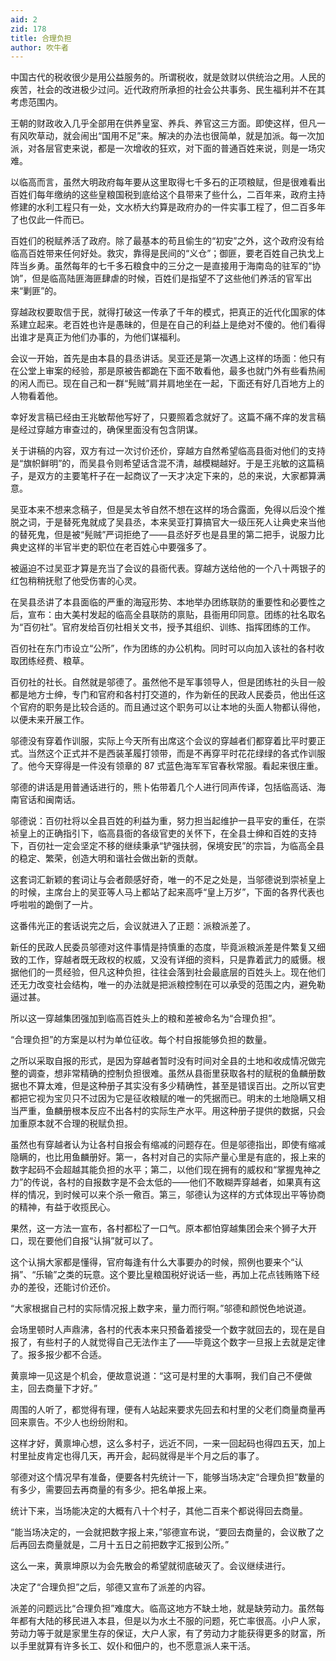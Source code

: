 ```yaml
---
aid: 2
zid: 178
title: 合理负担
author: 吹牛者
---
```


中国古代的税收很少是用公益服务的。所谓税收，就是敛财以供统治之用。人民的疾苦，社会的改进极少过问。近代政府所承担的社会公共事务、民生福利并不在其考虑范围内。

王朝的财政收入几乎全部用在供养皇室、养兵、养官这三方面。即使这样，但凡一有风吹草动，就会闹出“国用不足”来。解决的办法也很简单，就是加派。每一次加派，对各层官吏来说，都是一次增收的狂欢，对下面的普通百姓来说，则是一场灾难。

以临高而言，虽然大明政府每年要从这里取得七千多石的正项粮赋，但是很难看出百姓们每年缴纳的这些皇粮国税到底给这个县带来了些什么，二百年来，政府主持修建的水利工程只有一处，文水桥大约算是政府办的一件实事工程了，但二百多年了也仅此一件而已。

百姓们的税赋养活了政府。除了最基本的苟且偷生的“初安”之外，这个政府没有给临高百姓带来任何好处。救灾，靠得是民间的“义仓”；御匪，要老百姓自己执戈上阵当乡勇。虽然每年的七千多石粮食中的三分之一是直接用于海南岛的驻军的“协饷”，但是临高陆匪海匪肆虐的时候，百姓们是指望不了这些他们养活的官军出来“剿匪”的。

穿越政权要取信于民，就得打破这一传承了千年的模式，把真正的近代化国家的体系建立起来。老百姓也许是愚昧的，但是在自己的利益上是绝对不傻的。他们看得出谁才是真正为他们办事的，为他们谋福利。

会议一开始，首先是由本县的县丞讲话。吴亚还是第一次遇上这样的场面：他只有在公堂上审案的经验，那是原被告都跪在下面不敢看他，最多也就门外有些看热闹的闲人而已。现在自己和一群“髡贼”肩并肩地坐在一起，下面还有好几百地方上的人物看着他。

幸好发言稿已经由王兆敏帮他写好了，只要照着念就好了。这篇不痛不痒的发言稿是经过穿越方审查过的，确保里面没有包含阴谋。

关于讲稿的内容，双方有过一次讨价还价，穿越方自然希望临高县衙对他们的支持是“旗帜鲜明”的，而吴县令则希望话含混不清，越模糊越好。于是王兆敏的这篇稿子，是双方的主要笔杆子在一起商议了一天才决定下来的，总的来说，大家都算满意。

吴亚本来不想来念稿子，但是吴太爷自然不想在这样的场合露面，免得以后没个推脱之词，于是替死鬼就成了吴县丞，本来吴亚打算搞官大一级压死人让典史来当他的替死鬼，但是被“髡贼”严词拒绝了——县丞好歹也是县里的第二把手，说服力比典史这样的半官半吏的职位在老百姓心中要强多了。

被逼迫不过吴亚才算是充当了会议的县衙代表。穿越方送给他的一个八十两银子的红包稍稍抚慰了他受伤害的心灵。

在吴县丞讲了本县面临的严重的海寇形势、本地举办团练联防的重要性和必要性之后，宣布：由大美村发起的临高全县联防的禀贴，县衙用印同意。团练的社名取名为“百仞社”。官府发给百仞社相关文书，授予其组织、训练、指挥团练的工作。

百仞社在东门市设立“公所”，作为团练的办公机构。同时可以向加入该社的各村收取团练经费、粮草。

百仞社的社长。自然就是邬德了。虽然他不是军事领导人，但是团练社的头目一般都是地方士绅，专门和官府和各村打交道的，作为新任的民政人民委员，他出任这个官府的职务是比较合适的。而且通过这个职务可以让本地的头面人物都认得他，以便未来开展工作。

邬德没有穿着作训服，实际上今天所有出席这个会议的穿越者们都穿着比平时要正式。当然这个正式并不是西装革履打领带，而是不再穿平时花花绿绿的各式作训服了。他今天穿得是一件没有领章的 87 式蓝色海军军官春秋常服。看起来很庄重。

邬德的讲话是用普通话进行的，熊卜佑带着几个人进行同声传译，包括临高话、海南官话和闽南话。

邬德说：百仞社将以全县百姓的利益为重，努力担当起维护一县平安的重任，在崇祯皇上的正确指引下，临高县衙的各级官吏的关怀下，在全县士绅和百姓的支持下，百仞社一定会坚定不移的继续秉承“铲强扶弱，保境安民”的宗旨，为临高全县的稳定、繁荣，创造大明和谐社会做出新的贡献。

这套词汇新颖的套词让与会者颇感好奇，唯一的不足之处是，当邬德说到崇祯皇上的时候，主席台上的吴亚等人马上都站了起来高呼“皇上万岁”，下面的各界代表也呼啦啦的跪倒了一片。

这番伟光正的套话说完之后，会议就进入了正题：派粮派差了。

新任的民政人民委员邬德对这件事情是持慎重的态度，毕竟派粮派差是件繁复又细致的工作，穿越者既无政权的权威，又没有详细的资料，只是靠着武力的威慑。根据他们的一贯经验，但凡这种负担，往往会落到社会最底层的百姓头上。现在他们还无力改变社会结构，唯一的办法就是把派粮控制在可以承受的范围之内，避免勒逼过甚。

所以这一穿越集团强加到临高百姓头上的粮和差被命名为“合理负担”。

“合理负担”的方案是以村为单位征收。每个村自报能够负担的数量。

之所以采取自报的形式，是因为穿越者暂时没有时间对全县的土地和收成情况做完整的调查，想非常精确的控制负担很难。虽然从县衙里获取各村的赋税的鱼麟册数据也不算太难，但是这种册子其实没有多少精确性，甚至是错误百出。之所以官吏都把它视为宝贝只不过因为它是征收粮赋的唯一的凭据而已。明末的土地隐瞒又相当严重，鱼麟册根本反应不出各村的实际生产水平。用这种册子提供的数据，只会加重原本就不合理的税赋负担。

虽然也有穿越者认为让各村自报会有缩减的问题存在。但是邬德指出，即使有缩减隐瞒的，也比用鱼麟册好。第一，各村对自己的实际产量心里是有底的，报上来的数字起码不会超越其能负担的水平；第二，以他们现在拥有的威权和“掌握鬼神之力”的传说，各村的自报数字是不会太低的——他们不敢糊弄穿越者，如果真有这样的情况，到时候可以来个杀一儆百。第三，邬德认为这样的方式体现出平等协商的精神，有益于收揽民心。

果然，这一方法一宣布，各村都松了一口气。原本都怕穿越集团会来个狮子大开口，现在要他们自报“认捐”就可以了。

这个认捐大家都是懂得，官府每逢有什么大事要办的时候，照例也要来个“认捐”、“乐输”之类的玩意。这个要比皇粮国税好说话一些，再加上花点钱贿赂下经办的差役，还能讨价还价。

“大家根据自己村的实际情况报上数字来，量力而行啊。”邬德和颜悦色地说道。

会场里顿时人声鼎沸，各村的代表本来只预备着接受一个数字就回去的，现在是自报了，有些村子的人就觉得自己无法作主了——毕竟这个数字一旦报上去就是定律了。报多报少都不合适。

黄禀坤一见这是个机会，便故意说道：“这可是村里的大事啊，我们自己不便做主，回去商量下才好。”

周围的人听了，都觉得有理，便有人站起来要求先回去和村里的父老们商量商量再回来禀告。不少人也纷纷附和。

这样才好，黄禀坤心想，这么多村子，远近不同，一来一回起码也得四五天，加上村里扯皮肯定也得几天，再开会，起码就得是半个月之后的事了。

邬德对这个情况早有准备，便要各村先统计一下，能够当场决定“合理负担”数量的有多少，需要回去再商量的有多少。把名单报上来。

统计下来，当场能决定的大概有八十个村子，其他二百来个都说得回去商量。

“能当场决定的，一会就把数字报上来，”邬德宣布说，“要回去商量的，会议散了之后再回去商量就是，二月十五日之前把数字汇报到公所。”

这么一来，黄禀坤原以为会先散会的希望就彻底破灭了。会议继续进行。

决定了“合理负担”之后，邬德又宣布了派差的内容。

派差的问题远比“合理负担”难度大。临高这地方不缺土地，就是缺劳动力。虽然每年都有大陆的移民进入本县，但是以为水土不服的问题，死亡率很高。小户人家，劳动力等于就是家里生存的保证，大户人家，有了劳动力才能获得更多的财富，所以手里就算有许多长工、奴仆和佃户的，也不愿意派人来干活。
